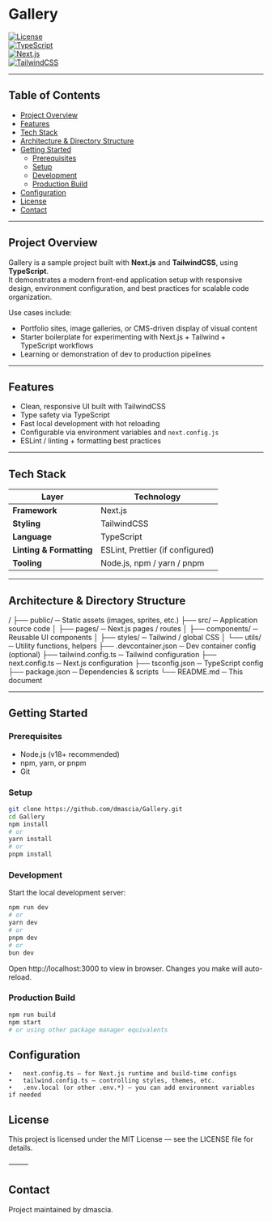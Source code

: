# Gallery

[![License](https://img.shields.io/badge/license-MIT-blue.svg)](#license)  
[![TypeScript](https://img.shields.io/badge/TS-4.x-blue)](#)  
[![Next.js](https://img.shields.io/badge/Next.js-14.x-lightgrey)](#)  
[![TailwindCSS](https://img.shields.io/badge/TailwindCSS-latest-brightgreen)](#)

---

## Table of Contents

- [Project Overview](#project-overview)  
- [Features](#features)  
- [Tech Stack](#tech-stack)  
- [Architecture & Directory Structure](#architecture--directory-structure)  
- [Getting Started](#getting-started)  
  - [Prerequisites](#prerequisites)  
  - [Setup](#setup)  
  - [Development](#development)  
  - [Production Build](#production-build)  
- [Configuration](#configuration)  
- [License](#license)  
- [Contact](#contact)

---

## Project Overview

Gallery is a sample project built with **Next.js** and **TailwindCSS**, using **TypeScript**.  
It demonstrates a modern front-end application setup with responsive design, environment configuration, and best practices for scalable code organization.

Use cases include:

- Portfolio sites, image galleries, or CMS-driven display of visual content  
- Starter boilerplate for experimenting with Next.js + Tailwind + TypeScript workflows  
- Learning or demonstration of dev to production pipelines  

---

## Features

- Clean, responsive UI built with TailwindCSS  
- Type safety via TypeScript  
- Fast local development with hot reloading  
- Configurable via environment variables and `next.config.js`  
- ESLint / linting + formatting best practices  

---

## Tech Stack

| Layer | Technology |
|---|---|
| **Framework** | Next.js |
| **Styling** | TailwindCSS |
| **Language** | TypeScript |
| **Linting & Formatting** | ESLint, Prettier (if configured) |
| **Tooling** | Node.js, npm / yarn / pnpm |

---

## Architecture & Directory Structure
/
├── public/                ─ Static assets (images, sprites, etc.)
├── src/                   ─ Application source code
│   ├── pages/             ─ Next.js pages / routes
│   ├── components/        ─ Reusable UI components
│   ├── styles/            ─ Tailwind / global CSS
│   └── utils/             ─ Utility functions, helpers
├── .devcontainer.json     ─ Dev container config (optional)
├── tailwind.config.ts     ─ Tailwind configuration
├── next.config.ts         ─ Next.js configuration
├── tsconfig.json          ─ TypeScript config
├── package.json           ─ Dependencies & scripts
└── README.md              ─ This document


---

## Getting Started

### Prerequisites

- Node.js (v18+ recommended)  
- npm, yarn, or pnpm  
- Git  

### Setup

```bash
git clone https://github.com/dmascia/Gallery.git
cd Gallery
npm install
# or
yarn install
# or
pnpm install
```

### Development

Start the local development server:
```bash
npm run dev
# or
yarn dev
# or
pnpm dev
# or
bun dev
```

Open http://localhost:3000 to view in browser.
Changes you make will auto-reload.

### Production Build
```bash
npm run build
npm start
# or using other package manager equivalents
```

## Configuration
	•	next.config.ts — for Next.js runtime and build-time configs
	•	tailwind.config.ts — controlling styles, themes, etc.
	•	.env.local (or other .env.*) — you can add environment variables if needed

## License

This project is licensed under the MIT License — see the LICENSE file for details.

⸻

## Contact

Project maintained by dmascia.
